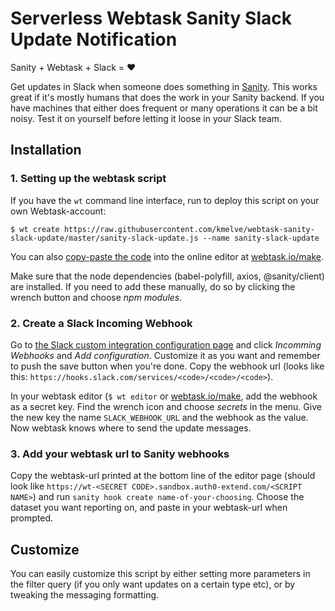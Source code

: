 # Serverless Webtask Sanity Slack Update Notification

Sanity + Webtask + Slack = :heart:

Get updates in Slack when someone does something in [Sanity](https://sanity.io). This works great if it's mostly humans that does the work in your Sanity backend. If you have machines that either does frequent or many operations it can be a bit noisy. Test it on yourself before letting it loose in your Slack team.

## Installation

### 1. Setting up the webtask script

If you have the `wt` command line interface, run to deploy this script on your own Webtask-account:

```$ wt create https://raw.githubusercontent.com/kmelve/webtask-sanity-slack-update/master/sanity-slack-update.js --name sanity-slack-update```

You can also [copy-paste the code](https://raw.githubusercontent.com/kmelve/webtask-sanity-slack-update/master/webtask.js) into the online editor at [webtask.io/make](https://webtask.io).

Make sure that the node dependencies (babel-polyfill, axios, @sanity/client) are installed. If you need to add these manually, do so by clicking the wrench button and choose *npm modules*.

### 2. Create a Slack Incoming Webhook

Go to [the Slack custom integration configuration page](https://netlifedesign.slack.com/apps/manage/custom-integrations) and click *Incomming Webhooks* and *Add configuration*. Customize it as you want and remember to push the save button when you're done. Copy the webhook url (looks like this: `https://hooks.slack.com/services/<code>/<code>/<code>`).

In your webtask editor (`$ wt editor` or [webtask.io/make](https://webtask.io/make), add the webhook as a secret key. Find the wrench icon and choose *secrets* in the menu. Give the new key the name `SLACK_WEBHOOK_URL` and the webhook as the value. Now webtask knows where to send the update messages.

### 3. Add your webtask url to Sanity webhooks

Copy the webtask-url printed at the bottom line of the editor page (should look like `https://wt-<SECRET CODE>.sandbox.auth0-extend.com/<SCRIPT NAME>`) and run `sanity hook create name-of-your-choosing`. Choose the dataset you want reporting on, and paste in your webtask-url when prompted.

## Customize

You can easily customize this script by either setting more parameters in the filter query (if you only want updates on a certain type etc), or by tweaking the messaging formatting.
